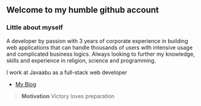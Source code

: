 ## Welcome to my humble github account

### Little about myself
A developer by passion with 3 years of corporate experience in building web applications that can handle thousands of users with intensive usage and complicated business logics. Always looking to further my knowledge, skills and experience in religion, science and programming.

I work at Javaabu as a full-stack web developer


- [My Blog](https://abunooh.com/)

> **Motivation**
> Victory loves preparation
